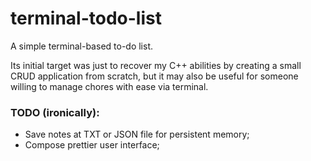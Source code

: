 # terminal-todo-list
A simple terminal-based to-do list.

Its initial target was just to recover my C++ abilities by creating a small CRUD application from scratch, but it may also be useful for someone willing to manage chores with ease via terminal.

### TODO (ironically):
- Save notes at TXT or JSON file for persistent memory;
- Compose prettier user interface;
